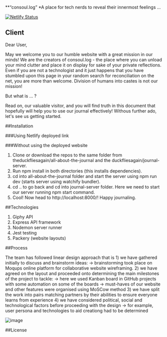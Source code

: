 **“consoul.log”
*A place for tech nerds to reveal their innermost feelings ...

[![Netlify Status](https://api.netlify.com/api/v1/badges/dafd330d-8703-4f6d-a426-d9a0682089eb/deploy-status)](https://app.netlify.com/sites/peaceful-hoover-3dc7e0/deploys)

## Client

Dear User,

May we welcome you to our humble website with a great mission in our minds! We are the creators of consoul.log - the place where you can unload your mind clutter and place it on display for sake of your private reflections. Even if you are not a technologist and it just happens that you have stumbled upon this page in your random search for reconciliation on the net, you are more than welcome. Division of humans into castes is not our mission!

But what is ... ?

Read on, our valuable visitor, and you will find truth in this document that hopefully will help you to use our journal effectively! Withous further ado, let's see us getting started.

##Installation
 
 ###Using Netlify deployed link
 <link></link>
 
 ###Without using the deployed website
 1. Clone or download the repos to the same folder from theduckfliesagain/all-about-the-journal and the duckfliesagain/journal-server.
 2. Run npm install in both directories (this installs dependencies).
 3. cd into all-about-the-journal folder and start the server using npm run dev (starts server using watchify bundler).
 4. cd .. to go back and cd into journal-server folder. Here we need to start our server running npm start command.
 5. Cool! Now head to http://localhost:8000/! Happy journaling.

##Technologies

 1. Giphy API
 2. Express API framework
 3. Nodemon server runner
 4. Jest testing 
 5. Packery (website layouts) 

##Process

The team has followed linear design approach that is 1) we have gathered initially to discuss and brainstorm ideas:
                                                        -> brainstorming took place on Moqups online platform for collaborative website wireframing.
                                                     2) we have agreed on the layout and proceeded onto determining the main milestones of the project to tackle:
                                                        -> here we used Kanban board in GitHub projects with some automation on some of the boards
                                                        -> must-haves of our website and other features were organised using MoSCow method
                                                     3) we have split the work into pairs matching partners by their abilities to ensure everyone learns from experience
                                                     4) we have considered political, social and technological factors before proceeding with the design
                                                        -> for example, user persona and technologies to aid creationg had to be determined  

![image](https://i.imgur.com/oUPyjN2.jpg)




##License


        
